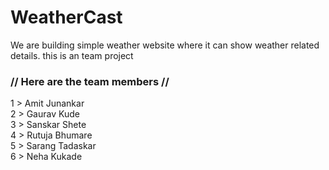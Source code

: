 <h1>WeatherCast</h1>
  
  We are building simple weather  website where it can show weather related details.
  this is an team project 
  
<h3> //  Here are the team members //</h3>
 1 > Amit Junankar     <br />
 2 > Gaurav Kude       <br />
 3 > Sanskar Shete     <br />
 4 > Rutuja Bhumare    <br />
 5 > Sarang Tadaskar   <br />
 6 > Neha Kukade
  

